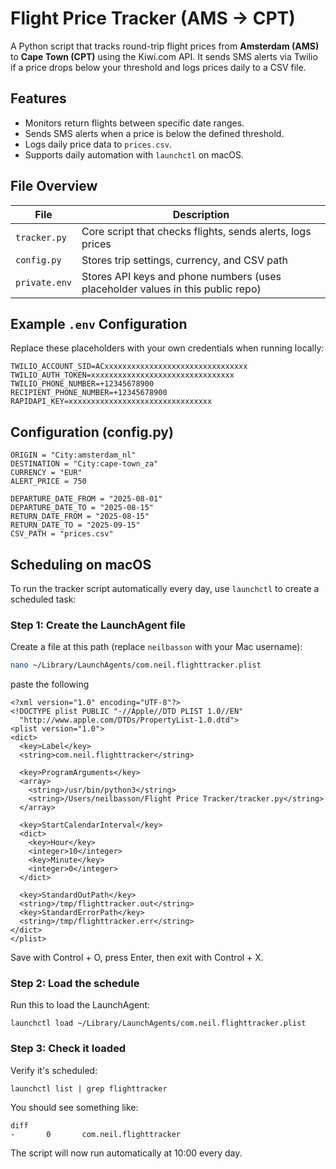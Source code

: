 #  Flight Price Tracker (AMS → CPT)

A Python script that tracks round-trip flight prices from **Amsterdam (AMS)** to **Cape Town (CPT)** using the Kiwi.com API. It sends SMS alerts via Twilio if a price drops below your threshold and logs prices daily to a CSV file.

## Features

- Monitors return flights between specific date ranges.
- Sends SMS alerts when a price is below the defined threshold.
- Logs daily price data to `prices.csv`.
- Supports daily automation with `launchctl` on macOS.

## File Overview

| File | Description |
|------|-------------|
| `tracker.py` | Core script that checks flights, sends alerts, logs prices |
| `config.py` | Stores trip settings, currency, and CSV path |
| `private.env` | Stores API keys and phone numbers (uses placeholder values in this public repo) |

## Example `.env` Configuration

Replace these placeholders with your own credentials when running locally:

```
TWILIO_ACCOUNT_SID=ACxxxxxxxxxxxxxxxxxxxxxxxxxxxxxxxx
TWILIO_AUTH_TOKEN=xxxxxxxxxxxxxxxxxxxxxxxxxxxxxxxx
TWILIO_PHONE_NUMBER=+12345678900
RECIPIENT_PHONE_NUMBER=+12345678900
RAPIDAPI_KEY=xxxxxxxxxxxxxxxxxxxxxxxxxxxxxxxx
```
## Configuration (config.py)
```
ORIGIN = "City:amsterdam_nl"
DESTINATION = "City:cape-town_za"
CURRENCY = "EUR"
ALERT_PRICE = 750

DEPARTURE_DATE_FROM = "2025-08-01"
DEPARTURE_DATE_TO = "2025-08-15"
RETURN_DATE_FROM = "2025-08-15"
RETURN_DATE_TO = "2025-09-15"
CSV_PATH = "prices.csv"
```
## Scheduling on macOS

To run the tracker script automatically every day, use `launchctl` to create a scheduled task:

### Step 1: Create the LaunchAgent file

Create a file at this path (replace `neilbasson` with your Mac username):

```bash
nano ~/Library/LaunchAgents/com.neil.flighttracker.plist
```
paste the following
```
<?xml version="1.0" encoding="UTF-8"?>
<!DOCTYPE plist PUBLIC "-//Apple//DTD PLIST 1.0//EN" 
  "http://www.apple.com/DTDs/PropertyList-1.0.dtd">
<plist version="1.0">
<dict>
  <key>Label</key>
  <string>com.neil.flighttracker</string>

  <key>ProgramArguments</key>
  <array>
    <string>/usr/bin/python3</string>
    <string>/Users/neilbasson/Flight Price Tracker/tracker.py</string>
  </array>

  <key>StartCalendarInterval</key>
  <dict>
    <key>Hour</key>
    <integer>10</integer>
    <key>Minute</key>
    <integer>0</integer>
  </dict>

  <key>StandardOutPath</key>
  <string>/tmp/flighttracker.out</string>
  <key>StandardErrorPath</key>
  <string>/tmp/flighttracker.err</string>
</dict>
</plist>
```
Save with Control + O, press Enter, then exit with Control + X.
### Step 2: Load the schedule
Run this to load the LaunchAgent:
```
launchctl load ~/Library/LaunchAgents/com.neil.flighttracker.plist
```
### Step 3: Check it loaded
Verify it's scheduled:
```
launchctl list | grep flighttracker
```
You should see something like: 
```
diff
-       0       com.neil.flighttracker
```
The script will now run automatically at 10:00 every day.





